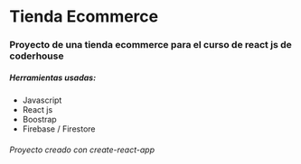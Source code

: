 # Tienda Ecommerce

### Proyecto de una tienda ecommerce para el curso de react js de coderhouse

##### Herramientas usadas:

- Javascript
- React js
- Boostrap
- Firebase / Firestore

###### Proyecto creado con create-react-app
